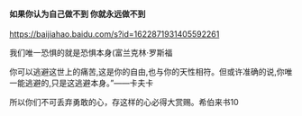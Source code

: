 #### 如果你认为自己做不到 你就永远做不到
https://baijiahao.baidu.com/s?id=1622871931405592261

我们唯一恐惧的就是恐惧本身(富兰克林·罗斯福

你可以逃避这世上的痛苦,这是你的自由,也与你的天性相符。但或许准确的说,你唯一能逃避的,只是这逃避本身。”——卡夫卡

所以你们不可丢弃勇敢的心，存这样的心必得大赏赐。希伯来书10

